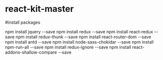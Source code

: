 # react-kit-master

#install packages

npm install jquery --save
npm install redux --save
npm install react-redux --save
npm install redux-thunk --save
npm install react-router-dom --save
npm install antd --save
npm install  node-sass-chokidar --save
npm install  npm-run-all --save
npm install  redux-ignore --save
npm install   react-addons-shallow-compare --save

